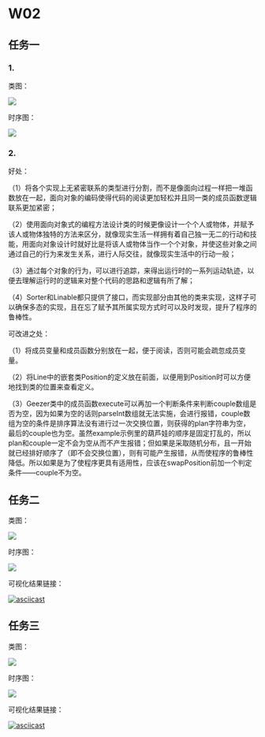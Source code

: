 # W02

## 任务一

### 1.

类图：

![](http://www.plantuml.com/plantuml/png/NPBFKiCW4CRlF0L7wZIluDHUl7ZeMFNYU2396XafP61HQ_JTvGyqO2ui7xk_vLkoiyWDkfCaP93SMdhK1i4iXFhlGukHIir79XG-lsnMqMg3BEsFQ8IQw0Hua5nvyRUWzgxl9TJ0YA6yhfibLnNtay-XsJQaLgXRWEy2iSXH35cY-0Of2cVvzl5wMMcp9y27Ki1gFu2fbAMbiIQ5WiUPtVcbrhsJcHiBqNQIAY9ymU0Goi5gnMDuBs5fcX-q5IYqOYL8fBAZKvMoAQCCwXEN3bWzAUtCcE2llfECYMPBfotjM-QSWsPCeJfmOx0_ttFr7jvZxMc2icbVx7ArMDLwXQNf6eQMGxj2PeSipoMyV6wNbN0Tzb_q7DGtnl1pRRvqMPfwcTPcuFciT8sC-d-bNVTpJLDCegsav7mIdD6hhhkq92MWsgibBVrfHMhs3LlN9B83DRgJ_0C0)

时序图：

![](http://www.plantuml.com/plantuml/png/RPFFRjD04CRl-nGhvSmB-80gBZqIgU81h6HnBRdUi5whm2cehPMqJHfQXV2d0e8ABOMcaNeWX0HUnhjsJdq5PZDjR4Uv94xyVR_zPcPdBP2saE6MHqY5UnwhI9Vx0Or7E_7eCdtz8zt_fYvsg1rGXuUYIfw5B6IKBWkIzxkwVQmQFMgar7DzHkoAv0AaQVrLF1vJYg_a9bjdx2KpRqgFXUqx34xsfU0UDOZnqRqou48QMMbTCEOJvajNlg16D7lxAVbpeZ-Utaizxj3I8oza2rKoUQEYTqNLjd0HM0v5pME449EJFdY8jL6Bra99V2uPzTXJQL4rZ9RgL7iDE5ytEl6edlOF2SdA0Gmc1ax0vCRyEQEHMRsf3xvZYScWfs-wv7RIKD6nlkdZlxUJ9kIl6iiIsEIqvfzFQeWKhhCf2RPMNVzU12JflmyG39kKqJ1P3iNjQWu4fUv_JgTJtHtgrY0lnoVBV1TQWyTWxbLwXycoP_i5I_kN-jj32mvcPVjW2hO8sB8RYaIhFcpggw-poxEx20UHQaHBfCKFYxBdh19AbaVfvZaO4L8quaM0QhVjMfa7hbc6p4a9d9tidTyvyst7BF6qbKm7yVXCjxvalJSTpx4btv32zPrY-uUHwkpcRvfkdgZMK9rUm1nXh-BH5P2uaurm1OSIuEZh8xYS-cSVSs0crMd3YYAAf8EXcdO1ZLC0T1OMTsH-2dSiN9b2qlnY4R86nd3B-my0)

### 2.

好处：

（1）将各个实现上无紧密联系的类型进行分割，而不是像面向过程一样把一堆函数放在一起，面向对象的编码使得代码的阅读更加轻松并且同一类的成员函数逻辑联系更加紧密；

（2）使用面向对象式的编程方法设计类的时候更像设计一个个人或物体，并赋予该人或物体独特的方法来区分，就像现实生活一样拥有着自己独一无二的行动和技能，用面向对象设计时就好比是将该人或物体当作一个个对象，并使这些对象之间通过自己的行为来发生关系，进行人际交往，就像现实生活中的行动一般；

（3）通过每个对象的行为，可以进行追踪，来得出运行时的一系列运动轨迹，以便去理解运行时的逻辑来对整个代码的思路和逻辑有所了解；

（4）Sorter和Linable都只提供了接口，而实现部分由其他的类来实现，这样子可以确保多态的实现，且在忘了赋予其所属实现方式时可以及时发现，提升了程序的鲁棒性。

可改进之处：

（1）将成员变量和成员函数分别放在一起，便于阅读，否则可能会疏忽成员变量。

（2）将Line中的嵌套类Position的定义放在前面，以便用到Position时可以方便地找到类的位置来查看定义。

（3）Geezer类中的成员函数execute可以再加一个判断条件来判断couple数组是否为空，因为如果为空的话则parseInt数组就无法实施，会进行报错，couple数组为空的条件是排序算法没有进行过一次交换位置，则获得的plan字符串为空，最后的couple也为空。虽然example示例里的葫芦娃的顺序是固定打乱的，所以plan和couple一定不会为空从而不产生报错；但如果是采取随机分布，且一开始就已经排好顺序了（即不会交换位置），则有可能产生报错，从而使程序的鲁棒性降低。所以如果是为了使程序更具有适用性，应该在swapPosition前加一个判定条件——couple不为空。

## 任务二

类图：

![](http://www.plantuml.com/plantuml/png/hLF1RjmW4Btp5NDag_KlLEbMwgcLecnxYdB0ziH5mc01RfEw_VSE1hn3r6DNMitmUFDcU9Yx49MFwso468mA0QxEH_IR0FhzS7e4uzGejOsFJuzFfniSY2Vp-XgzjXDC6E-DiWJ-gMANjUyDSiaY18fNBbJ6b7-g9JKy9p8JkwB18VudiOiB8OkG0L4FEm3nEwQuuxaHX3syPQR3ViraoKt1Cf_CeV77Q8lV5lcP0iTf_aNvWBjt6MAA-8B36h5ii0EGZ29ljwRvlGiwQcTbJR9INS74AAURXGd_w8pp_Ew-E1iEfv-fcqbay6UOpj2tA4dugUSc4KZ_4LyuM2I9FUSijECj9H7_A4epblJoceVT6v_QkpwELxYjOxWr3PFr9GqtcMMDihXRlfgqLP0qXdmBaavq7xnNhzp0scLhwasEpRMLlTgLQL2tXwbdNpjp-fCckMVTQYMwFBNy0hQgoevkPi8GtEe7h004_GlPxb7oW25ByUS8NVVxFUHSi4VVRkGhoLZrGr14UDTrXrsY9k08hRHQwpWpFR_AmcDLsuaxjECwcxy0)

时序图：

![](http://www.plantuml.com/plantuml/png/RLJ1Jjj04BtlLup4fLNffL9xyA52N3XLYeBw0IRP6gl6czfhqTvoW92KX4IbWG8HBOYMWY2aL6f38F0psRNp5nrx7SUXNEAnT-QzDpClE-DotU7UaaL8ZbaMpN6JsIuyU_vYq3qLdReideBkmX9-vDGXxppgKO29StztHMvy4kLj23F1CcrAz1nd3kO5Usl-vIs0EkABT9Qv6C1KbkQHqEOEio2ixjL7IIvpa0bJvXnARK9jRl8F0DcvsU5XAwXSHacEiG1J6TD-cvmFT-korPFD3gW4tSwpfH25MVaa2Pc6NxxwrvjolpNYivW1KxEMHvCi_sPBb7OcivOTKwdAU4x1eeI42fw-38Leu5AUnTSdu4G1iHcdOD4tN8DWuw-eRuchFy7TPx6t7vwIM1jMgqW30-kYC4lT_wkJrd1AE6P238Tv1H2T4iA9ueqw5-MIVxqZgskYlOihKRiX06fOAR8Ohjv0Q3NIA2jUSTAKJPVXbVhso9asfXSUHscHEiSq5ddqYY86tPfeL1KI4kEYefD4rN2rXi9IUgYT3r48FWa9xOAS2Rq61O-dPu0CQRU9rJ9kKPORWsunEAWI4fiACKRMYHOo7yLZ838iLkJwYVAQtzwMlvia5ZA14UhHej_N1P9gLZbPN5o97rieOt1zHeAxFLIWF3N6KY9IK4pFfu2meO_VWduVrobhxNIwYhJecHw0eb727yf7ysGitRxlczjjLQ9y_C2SSDAwuzBxjTYYAfJLYZp_FZmzYWMibt2P4pXng05zJtCUfsaOMJd68WKmBXel6ljSrWiPvfhSP2a1G8BsIJ9ZrE2l7iSeIiUWN_FxxK7lIDOEawdVjv46dCrpnxIDz0xHIgAnWbPI-6ZMsF-AHlGtHQKsFEXXyufB_6hwHxqK2pD6YtsG0K8AUL57Rygp0wLHwHMD3QH3euH_uA3T4VscQFrKknbqpySKwgA9M9YXGVIQji_4xKJ831RYxVqF)

可视化结果链接：

[![asciicast](https://asciinema.org/a/438514.svg)](https://asciinema.org/a/438514)

## 任务三

类图：

![](http://www.plantuml.com/plantuml/png/hLJ1aXCX4BtFLt0aLl8Brfg39xTgJTIBvO7Cj2Er38mqusQD_hj0CsoJoitDXPv7ztjDly0T1kN3Cfckwur254Vd0_XB9-BlbzE3C4uDKjlmzTlc1SIO9Udx6BosenWXF1Xb8_XtfTelfvC1JfXfX5Vs4Ndj70iPzvEQa-0sfJEw8nZemwlHVLnq__Y_R1N_kRBTajexHDB0e8BkCo323qXhngaFWNcvpaop_KJ9adi0PHYIbiQEISNr_7cMzpdWU_6Gi_88sIw262kSeLy2b0rsY0_QgcZdfMdWmQ4Esbcv1iIqVecHfMpMAIVqYp8BI4P_xonMAxv7BPDJ_LQCMt7YADaqNc7PE3QvZ6axm9c3HIKIJ1HXs-zSWkv6KMgxXFldGrIJsUNchr4FMnBP0Sc8IwENh2WXrkbuzxGLlJClpFCIP1d_LhH_lWAdtkJDdIWHt3llrJERTctWqf0OMXk7ozwgppYYv64yiRj3jk3Do_HU6uXcDUIvNcvQWYkGe3njBfsXmKtyvg9RV0zrZAX_0zkj9GT0ekBlYTZj_hmL57VitMets9FHu6HsmSgWEl9RlDdjwhIxDH0keYMnLZkUcIvxHeYcVg-ItHtOOPdCFm00)

时序图：

![](http://www.plantuml.com/plantuml/png/RLJBJjj05DtFLup4fW-we59PU54XDgmgHK7z09DCJLJ7JksneBii892IaAWqF222WcWf249ArJO40Z-J6Tj_qMlVn7OeAuzdpZtdtBb7CsLprU9ENYSaO-ewo_2SQTZqvQl9VkTCj6koU4PLc-PXapEBV72OmoWTENTtbzo3Kt_xDmsGDAzoAxT8r0mtBK1wUolkrHsbUCZdsRHfmuAEfLaM90rkcJgLwvz5jpO4sQO5MW2PiHWp23DuZd-aD3qpxHyrlV9L2BAqEJgMoXdletD_joQRNTbeKmIeHjRC1oocder0eEHl7xWt6tA_ETJJJOsEJUiEYr3kxQOexOoY5gmSkaevLa5dX0GENhmEZ2ZKPZmDly-f5Iw8ON96TVQEAzHR_ojgc-BwZtV_HUpj1wS4lGNLk5Ae1dNXCiti_wkZrk2MnEeM8PfbEWKgsYMW4yLRF1Uh9VTcHrPMH6iNXeBJ8PJYPIN442vhTQ36AmrGmo57JHbiWRx1lIVMk3O-zpI4XUwid3RFWz_0HBzJ5VKACe4m32eyYLpvorKmbl33Z6p0Gk1B20O6L2C32YquFBu50XB9m14OebojJqm-cvYCmaU6d6IGCI0S9YcSpsouJh3wnR9SEyNekQqj-QlnA0VQKmRVjmMIw1_3BIwlnVTDCDQ_EIVU_PvtMC6OnNne94cdcsesGQLGyUchr-l1Z6MrbIp0bH9-ayb08RJ_65vZFAMhniCmtMrX2OOxqMbSML0jcpsiXIQnK5RAykARVtOyCB1MWWcFy0oM2cMBBEDmbgIHvHCeGe944SuU-rnG2odJpWKFKLn9YTSwZMuPFBZB9yX2q4U_LtLxhNxtM5QFudiVoHRoStCMzWmjEKS8cAWlGS1G0KA5OIOe97eRebpr3xlGFgg9dmttk1lhwAOM3_TH3Hg8oCjQlrEKvuVe4psB-dgSOg_L5hs6QFx0-VGx5x48la213iWf-20b8pJoR14o1ONmiFy3)

可视化结果链接：

[![asciicast](https://asciinema.org/a/438519.svg)](https://asciinema.org/a/438519)